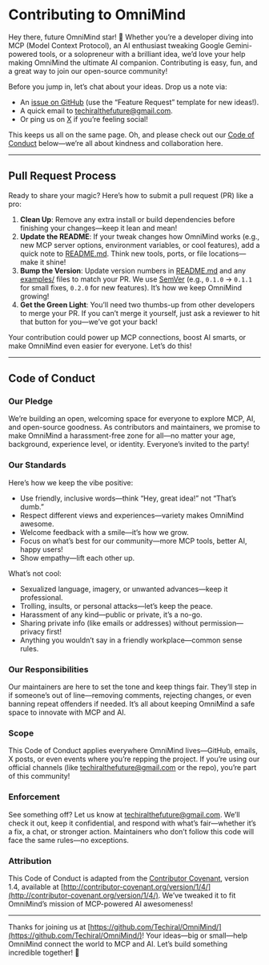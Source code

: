 # Contributing to OmniMind

Hey there, future OmniMind star! 🎉 Whether you’re a developer diving into MCP (Model Context Protocol), an AI enthusiast tweaking Google Gemini-powered tools, or a solopreneur with a brilliant idea, we’d love your help making OmniMind the ultimate AI companion. Contributing is easy, fun, and a great way to join our open-source community!

Before you jump in, let’s chat about your ideas. Drop us a note via:
- An [issue on GitHub](https://github.com/Techiral/OmniMind/issues/new) (use the “Feature Request” template for new ideas!).
- A quick email to [techiralthefuture@gmail.com](mailto:techiralthefuture@gmail.com).
- Or ping us on [X](https://x.com/techiral_) if you’re feeling social!

This keeps us all on the same page. Oh, and please check out our [Code of Conduct](#code-of-conduct) below—we’re all about kindness and collaboration here.

---

## Pull Request Process

Ready to share your magic? Here’s how to submit a pull request (PR) like a pro:

1. **Clean Up**: Remove any extra install or build dependencies before finishing your changes—keep it lean and mean!
2. **Update the README**: If your tweak changes how OmniMind works (e.g., new MCP server options, environment variables, or cool features), add a quick note to [README.md](README.md). Think new tools, ports, or file locations—make it shine!
3. **Bump the Version**: Update version numbers in [README.md](README.md) and any [examples/](examples/) files to match your PR. We use [SemVer](http://semver.org/) (e.g., `0.1.0` → `0.1.1` for small fixes, `0.2.0` for new features). It’s how we keep OmniMind growing!
4. **Get the Green Light**: You’ll need two thumbs-up from other developers to merge your PR. If you can’t merge it yourself, just ask a reviewer to hit that button for you—we’ve got your back!

Your contribution could power up MCP connections, boost AI smarts, or make OmniMind even easier for everyone. Let’s do this!

---

## Code of Conduct

### Our Pledge

We’re building an open, welcoming space for everyone to explore MCP, AI, and open-source goodness. As contributors and maintainers, we promise to make OmniMind a harassment-free zone for all—no matter your age, background, experience level, or identity. Everyone’s invited to the party!

### Our Standards

Here’s how we keep the vibe positive:
- Use friendly, inclusive words—think “Hey, great idea!” not “That’s dumb.”
- Respect different views and experiences—variety makes OmniMind awesome.
- Welcome feedback with a smile—it’s how we grow.
- Focus on what’s best for our community—more MCP tools, better AI, happy users!
- Show empathy—lift each other up.

What’s not cool:
- Sexualized language, imagery, or unwanted advances—keep it professional.
- Trolling, insults, or personal attacks—let’s keep the peace.
- Harassment of any kind—public or private, it’s a no-go.
- Sharing private info (like emails or addresses) without permission—privacy first!
- Anything you wouldn’t say in a friendly workplace—common sense rules.

### Our Responsibilities

Our maintainers are here to set the tone and keep things fair. They’ll step in if someone’s out of line—removing comments, rejecting changes, or even banning repeat offenders if needed. It’s all about keeping OmniMind a safe space to innovate with MCP and AI.

### Scope

This Code of Conduct applies everywhere OmniMind lives—GitHub, emails, X posts, or even events where you’re repping the project. If you’re using our official channels (like [techiralthefuture@gmail.com](mailto:techiralthefuture@gmail.com) or the repo), you’re part of this community!

### Enforcement

See something off? Let us know at [techiralthefuture@gmail.com](mailto:techiralthefuture@gmail.com). We’ll check it out, keep it confidential, and respond with what’s fair—whether it’s a fix, a chat, or stronger action. Maintainers who don’t follow this code will face the same rules—no exceptions.

### Attribution

This Code of Conduct is adapted from the [Contributor Covenant](http://contributor-covenant.org), version 1.4, available at [http://contributor-covenant.org/version/1/4/](http://contributor-covenant.org/version/1/4/). We’ve tweaked it to fit OmniMind’s mission of MCP-powered AI awesomeness!

---

Thanks for joining us at [https://github.com/Techiral/OmniMind/](https://github.com/Techiral/OmniMind/)! Your ideas—big or small—help OmniMind connect the world to MCP and AI. Let’s build something incredible together! 🚀
